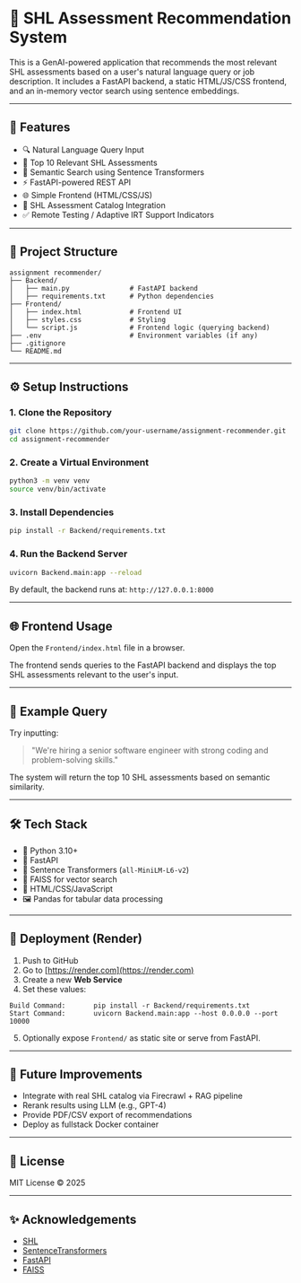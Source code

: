 # 🧠 SHL Assessment Recommendation System

This is a GenAI-powered application that recommends the most relevant SHL assessments based on a user's natural language query or job description. It includes a FastAPI backend, a static HTML/JS/CSS frontend, and an in-memory vector search using sentence embeddings.

---

## 🚀 Features

- 🔍 Natural Language Query Input
- 📌 Top 10 Relevant SHL Assessments
- 🧠 Semantic Search using Sentence Transformers
- ⚡ FastAPI-powered REST API
- 🌐 Simple Frontend (HTML/CSS/JS)
- 🧾 SHL Assessment Catalog Integration
- ✅ Remote Testing / Adaptive IRT Support Indicators

---

## 📁 Project Structure

```
assignment recommender/
├── Backend/
│   ├── main.py               # FastAPI backend
│   ├── requirements.txt      # Python dependencies
├── Frontend/
│   ├── index.html            # Frontend UI
│   ├── styles.css            # Styling
│   └── script.js             # Frontend logic (querying backend)
├── .env                      # Environment variables (if any)
├── .gitignore
└── README.md
```

---

## ⚙️ Setup Instructions

### 1. Clone the Repository

```bash
git clone https://github.com/your-username/assignment-recommender.git
cd assignment-recommender
```

### 2. Create a Virtual Environment

```bash
python3 -m venv venv
source venv/bin/activate
```

### 3. Install Dependencies

```bash
pip install -r Backend/requirements.txt
```

### 4. Run the Backend Server

```bash
uvicorn Backend.main:app --reload
```

By default, the backend runs at: `http://127.0.0.1:8000`

---

## 🌐 Frontend Usage

Open the `Frontend/index.html` file in a browser.

The frontend sends queries to the FastAPI backend and displays the top SHL assessments relevant to the user's input.

---

## 🧪 Example Query

Try inputting:

> "We're hiring a senior software engineer with strong coding and problem-solving skills."

The system will return the top 10 SHL assessments based on semantic similarity.

---

## 🛠 Tech Stack

- 🐍 Python 3.10+
- 🦋 FastAPI
- 🤗 Sentence Transformers (`all-MiniLM-L6-v2`)
- 🧠 FAISS for vector search
- 🔧 HTML/CSS/JavaScript
- 🖼️ Pandas for tabular data processing

---

## 🚢 Deployment (Render)

1. Push to GitHub
2. Go to [https://render.com](https://render.com)
3. Create a new **Web Service**
4. Set these values:

```
Build Command:       pip install -r Backend/requirements.txt
Start Command:       uvicorn Backend.main:app --host 0.0.0.0 --port 10000
```

5. Optionally expose `Frontend/` as static site or serve from FastAPI.

---

## 🤖 Future Improvements

- Integrate with real SHL catalog via Firecrawl + RAG pipeline
- Rerank results using LLM (e.g., GPT-4)
- Provide PDF/CSV export of recommendations
- Deploy as fullstack Docker container

---

## 📄 License

MIT License © 2025

---

## ✨ Acknowledgements

- [SHL](https://www.shl.com/)
- [SentenceTransformers](https://www.sbert.net/)
- [FastAPI](https://fastapi.tiangolo.com/)
- [FAISS](https://github.com/facebookresearch/faiss)
